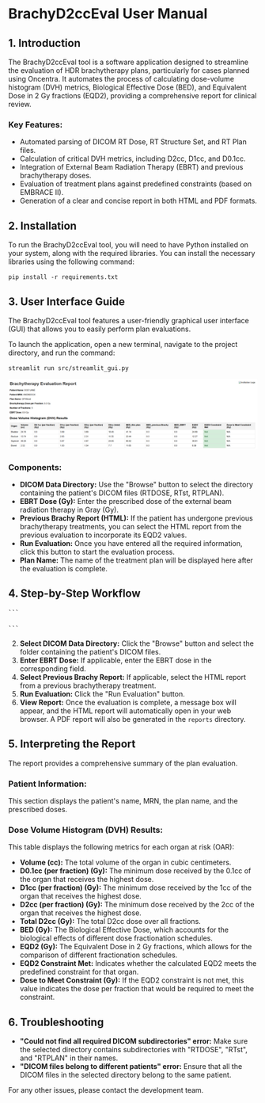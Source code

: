 # BrachyD2ccEval User Manual

## 1. Introduction

The BrachyD2ccEval tool is a software application designed to streamline the evaluation of HDR brachytherapy plans, particularly for cases planned using Oncentra. It automates the process of calculating dose-volume histogram (DVH) metrics, Biological Effective Dose (BED), and Equivalent Dose in 2 Gy fractions (EQD2), providing a comprehensive report for clinical review.

### Key Features:

*   Automated parsing of DICOM RT Dose, RT Structure Set, and RT Plan files.
*   Calculation of critical DVH metrics, including D2cc, D1cc, and D0.1cc.
*   Integration of External Beam Radiation Therapy (EBRT) and previous brachytherapy doses.
*   Evaluation of treatment plans against predefined constraints (based on EMBRACE II).
*   Generation of a clear and concise report in both HTML and PDF formats.

## 2. Installation

To run the BrachyD2ccEval tool, you will need to have Python installed on your system, along with the required libraries. You can install the necessary libraries using the following command:

```
pip install -r requirements.txt
```

## 3. User Interface Guide

The BrachyD2ccEval tool features a user-friendly graphical user interface (GUI) that allows you to easily perform plan evaluations.

To launch the application, open a new terminal, navigate to the project directory, and run the command:
```
streamlit run src/streamlit_gui.py
```

![GUI Screenshot](src/assets/gui_screenshot.png)  <!-- This is the updated GUI screenshot -->

### Components:

*   **DICOM Data Directory:** Use the "Browse" button to select the directory containing the patient's DICOM files (RTDOSE, RTst, RTPLAN).
*   **EBRT Dose (Gy):** Enter the prescribed dose of the external beam radiation therapy in Gray (Gy).
*   **Previous Brachy Report (HTML):** If the patient has undergone previous brachytherapy treatments, you can select the HTML report from the previous evaluation to incorporate its EQD2 values.
*   **Run Evaluation:** Once you have entered all the required information, click this button to start the evaluation process.
*   **Plan Name:** The name of the treatment plan will be displayed here after the evaluation is complete.

## 4. Step-by-Step Workflow


    ```
    
    ```
2.  **Select DICOM Data Directory:** Click the "Browse" button and select the folder containing the patient's DICOM files.
3.  **Enter EBRT Dose:** If applicable, enter the EBRT dose in the corresponding field.
4.  **Select Previous Brachy Report:** If applicable, select the HTML report from a previous brachytherapy treatment.
5.  **Run Evaluation:** Click the "Run Evaluation" button.
6.  **View Report:** Once the evaluation is complete, a message box will appear, and the HTML report will automatically open in your web browser. A PDF report will also be generated in the `reports` directory.

## 5. Interpreting the Report

The report provides a comprehensive summary of the plan evaluation.

### Patient Information:

This section displays the patient's name, MRN, the plan name, and the prescribed doses.

### Dose Volume Histogram (DVH) Results:

This table displays the following metrics for each organ at risk (OAR):

*   **Volume (cc):** The total volume of the organ in cubic centimeters.
*   **D0.1cc (per fraction) (Gy):** The minimum dose received by the 0.1cc of the organ that receives the highest dose.
*   **D1cc (per fraction) (Gy):** The minimum dose received by the 1cc of the organ that receives the highest dose.
*   **D2cc (per fraction) (Gy):** The minimum dose received by the 2cc of the organ that receives the highest dose.
*   **Total D2cc (Gy):** The total D2cc dose over all fractions.
*   **BED (Gy):** The Biological Effective Dose, which accounts for the biological effects of different dose fractionation schedules.
*   **EQD2 (Gy):** The Equivalent Dose in 2 Gy fractions, which allows for the comparison of different fractionation schedules.
*   **EQD2 Constraint Met:** Indicates whether the calculated EQD2 meets the predefined constraint for that organ.
*   **Dose to Meet Constraint (Gy):** If the EQD2 constraint is not met, this value indicates the dose per fraction that would be required to meet the constraint.

## 6. Troubleshooting

*   **"Could not find all required DICOM subdirectories" error:** Make sure the selected directory contains subdirectories with "RTDOSE", "RTst", and "RTPLAN" in their names.
*   **"DICOM files belong to different patients" error:** Ensure that all the DICOM files in the selected directory belong to the same patient.

For any other issues, please contact the development team.
